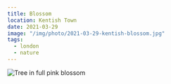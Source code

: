 ```yaml
---
title: Blossom
location: Kentish Town
date: 2021-03-29
image: "/img/photo/2021-03-29-kentish-blossom.jpg"
tags:
  - london
  - nature
---
```


![Tree in full pink blossom](/img/photo/2021-03-29-kentish-blossom.jpg)
